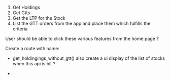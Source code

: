 
1. Get Holdings
2. Get Gtts
3. Get the LTP for the Stock
4. List the GTT orders from the app and place them which fulfills the criteria


User should be able to click these various features from the home page ?

Create a route with name:
- get_holdingings_without_gtt() also create a ui display of the list of stocks when this api is hit ?

- 